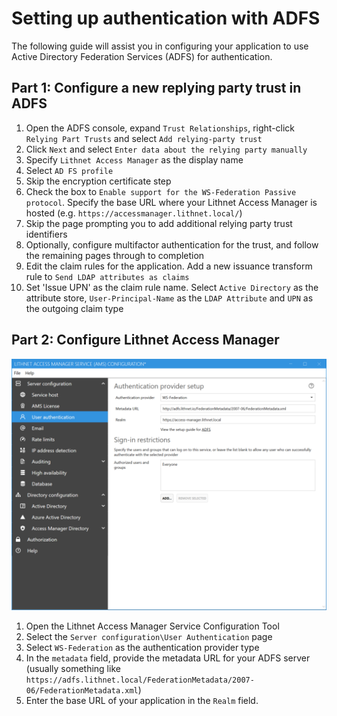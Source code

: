 # Setting up authentication with ADFS

The following guide will assist you in configuring your application to use Active Directory Federation Services (ADFS) for authentication. 

## Part 1: Configure a new replying party trust in ADFS
1. Open the ADFS console, expand `Trust Relationships`, right-click `Relying Part Trusts` and select `Add relying-party trust`
2. Click `Next` and select `Enter data about the relying party manually`
3. Specify `Lithnet Access Manager` as the display name
4. Select `AD FS profile`
5. Skip the encryption certificate step
6. Check the box to `Enable support for the WS-Federation Passive protocol`. Specify the base URL where your Lithnet Access Manager is hosted (e.g. `https://accessmanager.lithnet.local/`)
7. Skip the page prompting you to add additional relying party trust identifiers
8. Optionally, configure multifactor authentication for the trust, and follow the remaining pages through to completion
9. Edit the claim rules for the application. Add a new issuance transform rule to `Send LDAP attributes as claims`
10. Set 'Issue UPN' as the claim rule name. Select `Active Directory` as the attribute store, `User-Principal-Name` as the `LDAP Attribute` and `UPN` as the outgoing claim type

## Part 2: Configure Lithnet Access Manager
<img src="../images/ui-page-authentication-wsfed.png" alt=! width="1000px">

1. Open the Lithnet Access Manager Service Configuration Tool
2. Select the `Server configuration\User Authentication` page
3. Select `WS-Federation` as the authentication provider type
4. In the `metadata` field, provide the metadata URL for your ADFS server (usually something like `https://adfs.lithnet.local/FederationMetadata/2007-06/FederationMetadata.xml`)
5. Enter the base URL of your application in the `Realm` field.
